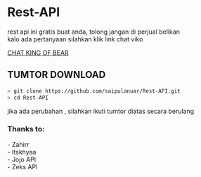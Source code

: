 <h1 href="https://King-of-bear.herokuapp.com/">Rest-API</h1>
<p>rest api ini gratis buat anda, tolong jangan di perjual belikan<br>kalo ada pertanyaan silahkan klik link chat viko</p>
<a href="https://api.whatsapp.com/send/?phone=6288279268363&text=assalamualaikum&app_absent=0">CHAT KING OF BEAR</a>

<h2>TUMTOR DOWNLOAD</h2>

```bash
> git clone https://github.com/saipulanuar/Rest-API.git
> cd Rest-API
```
<p>jika ada perubahan , silahkan ikuti tumtor diatas secara berulang</p>
<h3>Thanks to:</h3>
<p>- Zahirr<br>- Itskhyaa<br>- Jojo API<br>- Zeks API</p>
